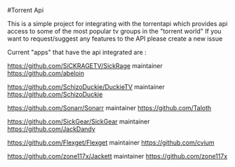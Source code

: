 #Torrent Api

This is a simple project for integrating with the torrentapi which provides api access to some of the most popular tv groups in the "torrent world"
If you want to request/suggest any features to the API please create a new issue

Current "apps" that have the api integrated are :

https://github.com/SiCKRAGETV/SickRage maintainer https://github.com/abeloin

https://github.com/SchizoDuckie/DuckieTV maintainer https://github.com/SchizoDuckie

https://github.com/Sonarr/Sonarr maintainer https://github.com/Taloth

https://github.com/SickGear/SickGear maintainer https://github.com/JackDandy

https://github.com/Flexget/Flexget maintainer https://github.com/cvium

https://github.com/zone117x/Jackett maintainer https://github.com/zone117x
